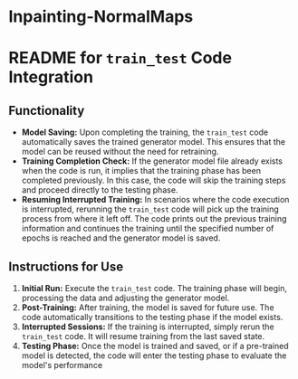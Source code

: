 # Inpainting-NormalMaps

# README for `train_test` Code Integration

## Functionality
- **Model Saving:** Upon completing the training, the `train_test` code automatically saves the trained generator model. This ensures that the model can be reused without the need for retraining.
- **Training Completion Check:** If the generator model file already exists when the code is run, it implies that the training phase has been completed previously. In this case, the code will skip the training steps and proceed directly to the testing phase.
- **Resuming Interrupted Training:** In scenarios where the code execution is interrupted, rerunning the `train_test` code will pick up the training process from where it left off. The code prints out the previous training information and continues the training until the specified number of epochs is reached and the generator model is saved.

## Instructions for Use
1. **Initial Run:** Execute the `train_test` code. The training phase will begin, processing the data and adjusting the generator model.
2. **Post-Training:** After training, the model is saved for future use. The code automatically transitions to the testing phase if the model exists.
3. **Interrupted Sessions:** If the training is interrupted, simply rerun the `train_test` code. It will resume training from the last saved state.
4. **Testing Phase:** Once the model is trained and saved, or if a pre-trained model is detected, the code will enter the testing phase to evaluate the model's performance